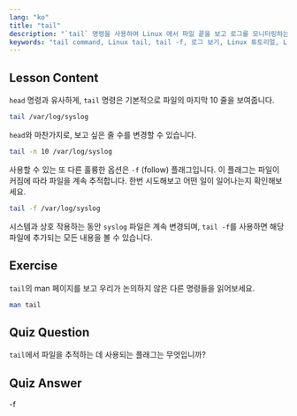```yaml
---
lang: "ko"
title: "tail"
description: "`tail` 명령을 사용하여 Linux 에서 파일 끝을 보고 로그를 모니터링하는 방법을 배웁니다. 실시간 업데이트를 위한 `tail -f`를 알아보세요. Linux 여정을 시작하세요!"
keywords: "tail command, Linux tail, tail -f, 로그 보기, Linux 튜토리얼, Linux 초보자, Linux 가이드"
---
```


## Lesson Content

`head` 명령과 유사하게, `tail` 명령은 기본적으로 파일의 마지막 10 줄을 보여줍니다.

```bash
tail /var/log/syslog
```

`head`와 마찬가지로, 보고 싶은 줄 수를 변경할 수 있습니다.

```bash
tail -n 10 /var/log/syslog
```

사용할 수 있는 또 다른 훌륭한 옵션은 `-f` (follow) 플래그입니다. 이 플래그는 파일이 커짐에 따라 파일을 계속 추적합니다. 한번 시도해보고 어떤 일이 일어나는지 확인해보세요.

```bash
tail -f /var/log/syslog
```

시스템과 상호 작용하는 동안 `syslog` 파일은 계속 변경되며, `tail -f`를 사용하면 해당 파일에 추가되는 모든 내용을 볼 수 있습니다.

## Exercise

`tail`의 man 페이지를 보고 우리가 논의하지 않은 다른 명령들을 읽어보세요.

```bash
man tail
```

## Quiz Question

`tail`에서 파일을 추적하는 데 사용되는 플래그는 무엇입니까?

## Quiz Answer

-f
